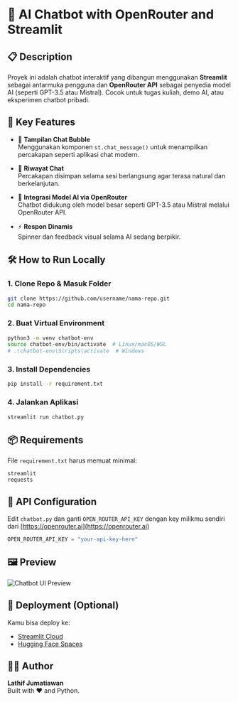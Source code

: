 # 🤖 AI Chatbot with OpenRouter and Streamlit

## 📋 Description
Proyek ini adalah chatbot interaktif yang dibangun menggunakan **Streamlit** sebagai antarmuka pengguna dan **OpenRouter API** sebagai penyedia model AI (seperti GPT-3.5 atau Mistral). Cocok untuk tugas kuliah, demo AI, atau eksperimen chatbot pribadi.

## 🎯 Key Features

- 💬 **Tampilan Chat Bubble**  
  Menggunakan komponen `st.chat_message()` untuk menampilkan percakapan seperti aplikasi chat modern.

- 🔄 **Riwayat Chat**  
  Percakapan disimpan selama sesi berlangsung agar terasa natural dan berkelanjutan.

- 🧠 **Integrasi Model AI via OpenRouter**  
  Chatbot didukung oleh model besar seperti GPT-3.5 atau Mistral melalui OpenRouter API.

- ⚡ **Respon Dinamis**  
  Spinner dan feedback visual selama AI sedang berpikir.

## 🛠️ How to Run Locally

### 1. Clone Repo & Masuk Folder
```bash
git clone https://github.com/username/nama-repo.git
cd nama-repo
```

### 2. Buat Virtual Environment
```bash
python3 -m venv chatbot-env
source chatbot-env/bin/activate  # Linux/macOS/WSL
# .\chatbot-env\Scripts\activate  # Windows
```

### 3. Install Dependencies
```bash
pip install -r requirement.txt
```

### 4. Jalankan Aplikasi
```bash
streamlit run chatbot.py
```

## 📦 Requirements

File `requirement.txt` harus memuat minimal:
```
streamlit
requests
```

## 🔐 API Configuration

Edit `chatbot.py` dan ganti `OPEN_ROUTER_API_KEY` dengan key milikmu sendiri dari [https://openrouter.ai](https://openrouter.ai)

```python
OPEN_ROUTER_API_KEY = "your-api-key-here"
```

## 🖼️ Preview

![Chatbot UI Preview](assets/chat-preview.png)

## 📡 Deployment (Optional)

Kamu bisa deploy ke:

- [Streamlit Cloud](https://streamlit.io/cloud)
- [Hugging Face Spaces](https://huggingface.co/spaces)

## 🧑‍💻 Author

**Lathif Jumatiawan**  
Built with ❤️ and Python.